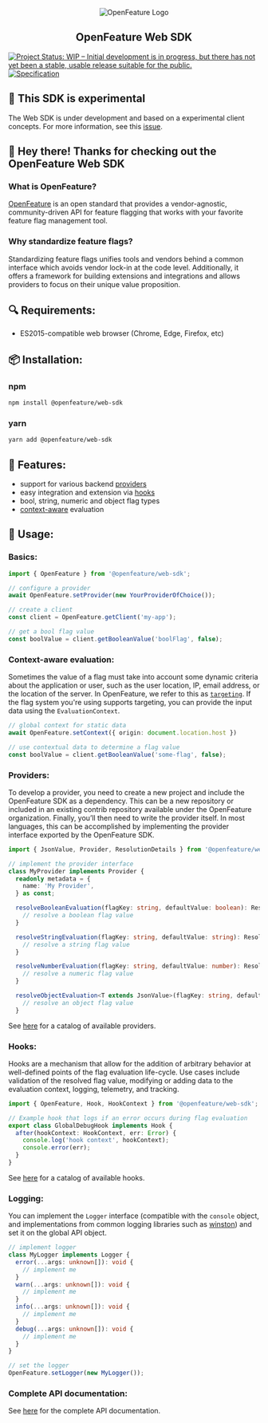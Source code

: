 <!-- markdownlint-disable MD033 -->
<p align="center">
  <picture>
    <source media="(prefers-color-scheme: dark)" srcset="https://raw.githubusercontent.com/open-feature/community/0e23508c163a6a1ac8c0ced3e4bd78faafe627c7/assets/logo/horizontal/white/openfeature-horizontal-white.svg">
    <source media="(prefers-color-scheme: light)" srcset="https://raw.githubusercontent.com/open-feature/community/0e23508c163a6a1ac8c0ced3e4bd78faafe627c7/assets/logo/horizontal/black/openfeature-horizontal-black.svg">
    <img align="center" alt="OpenFeature Logo">
  </picture>
</p>

<h2 align="center">OpenFeature Web SDK</h2>

[![Project Status: WIP – Initial development is in progress, but there has not yet been a stable, usable release suitable for the public.](https://www.repostatus.org/badges/latest/wip.svg)](https://www.repostatus.org/#wip)
[![Specification](https://img.shields.io/static/v1?label=Specification&message=v0.5.2&color=yellow)](https://github.com/open-feature/spec/tree/v0.5.2)

## 🧪 This SDK is experimental

The Web SDK is under development and based on a experimental client concepts.
For more information, see this [issue](https://github.com/open-feature/spec/issues/167).

## 👋 Hey there! Thanks for checking out the OpenFeature Web SDK

### What is OpenFeature?

[OpenFeature][openfeature-website] is an open standard that provides a vendor-agnostic, community-driven API for feature flagging that works with your favorite feature flag management tool.

### Why standardize feature flags?

Standardizing feature flags unifies tools and vendors behind a common interface which avoids vendor lock-in at the code level. Additionally, it offers a framework for building extensions and integrations and allows providers to focus on their unique value proposition.

## 🔍 Requirements:

- ES2015-compatible web browser (Chrome, Edge, Firefox, etc)

## 📦 Installation:

### npm

```sh
npm install @openfeature/web-sdk
```

### yarn

```sh
yarn add @openfeature/web-sdk
```

## 🌟 Features:

- support for various backend [providers](https://docs.openfeature.dev/docs/reference/concepts/provider)
- easy integration and extension via [hooks](https://docs.openfeature.dev/docs/reference/concepts/hooks)
- bool, string, numeric and object flag types
- [context-aware](https://docs.openfeature.dev/docs/reference/concepts/evaluation-context) evaluation

## 🚀 Usage:

### Basics:

```typescript
import { OpenFeature } from '@openfeature/web-sdk';

// configure a provider
await OpenFeature.setProvider(new YourProviderOfChoice());

// create a client
const client = OpenFeature.getClient('my-app');

// get a bool flag value
const boolValue = client.getBooleanValue('boolFlag', false);
```

### Context-aware evaluation:

Sometimes the value of a flag must take into account some dynamic criteria about the application or user, such as the user location, IP, email address, or the location of the server.
In OpenFeature, we refer to this as [`targeting`](https://docs.openfeature.dev/specification/glossary#targeting).
If the flag system you're using supports targeting, you can provide the input data using the `EvaluationContext`.

```typescript
// global context for static data
await OpenFeature.setContext({ origin: document.location.host })

// use contextual data to determine a flag value
const boolValue = client.getBooleanValue('some-flag', false);
```

### Providers:

To develop a provider, you need to create a new project and include the OpenFeature SDK as a dependency. This can be a new repository or included in an existing contrib repository available under the OpenFeature organization. Finally, you’ll then need to write the provider itself. In most languages, this can be accomplished by implementing the provider interface exported by the OpenFeature SDK.

```typescript
import { JsonValue, Provider, ResolutionDetails } from '@openfeature/web-sdk';

// implement the provider interface
class MyProvider implements Provider {
  readonly metadata = {
    name: 'My Provider',
  } as const;

  resolveBooleanEvaluation(flagKey: string, defaultValue: boolean): ResolutionDetails<boolean> {
    // resolve a boolean flag value
  }

  resolveStringEvaluation(flagKey: string, defaultValue: string): ResolutionDetails<string> {
    // resolve a string flag value
  }

  resolveNumberEvaluation(flagKey: string, defaultValue: number): ResolutionDetails<number> {
    // resolve a numeric flag value
  }

  resolveObjectEvaluation<T extends JsonValue>(flagKey: string, defaultValue: T): ResolutionDetails<T> {
    // resolve an object flag value
  }
```

See [here](https://docs.openfeature.dev/docs/reference/technologies/server/javascript) for a catalog of available providers.

### Hooks:

Hooks are a mechanism that allow for the addition of arbitrary behavior at well-defined points of the flag evaluation life-cycle. Use cases include validation of the resolved flag value, modifying or adding data to the evaluation context, logging, telemetry, and tracking.

```typescript
import { OpenFeature, Hook, HookContext } from '@openfeature/web-sdk';

// Example hook that logs if an error occurs during flag evaluation
export class GlobalDebugHook implements Hook {
  after(hookContext: HookContext, err: Error) {
    console.log('hook context', hookContext);
    console.error(err);
  }
}
```

See [here](https://docs.openfeature.dev/docs/reference/technologies/server/javascript) for a catalog of available hooks.

### Logging:

You can implement the `Logger` interface (compatible with the `console` object, and implementations from common logging libraries such as [winston](https://www.npmjs.com/package/winston)) and set it on the global API object.

```typescript
// implement logger
class MyLogger implements Logger {
  error(...args: unknown[]): void {
    // implement me
  }
  warn(...args: unknown[]): void {
    // implement me
  }
  info(...args: unknown[]): void {
    // implement me
  }
  debug(...args: unknown[]): void {
    // implement me
  }
}

// set the logger
OpenFeature.setLogger(new MyLogger());
```

### Complete API documentation:

See [here](https://open-feature.github.io/js-sdk/modules/OpenFeature_Web_SDK.html) for the complete API documentation.

[openfeature-website]: https://openfeature.dev